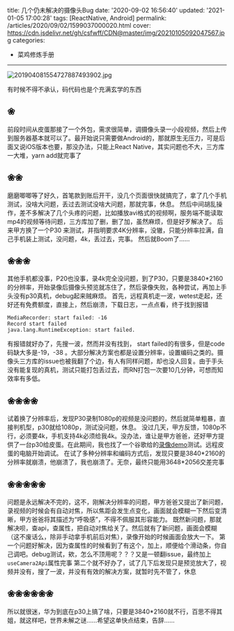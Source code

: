title: 几个仍未解决的摄像头Bug
date: '2020-09-02 16:56:40'
updated: '2021-01-05 17:00:28'
tags: [ReactNative, Android]
permalink: /articles/2020/09/02/1599037000020.html
cover: https://cdn.jsdelivr.net/gh/csfwff/CDN@master/img/20210105092047567.jpg
categories: 
- 菜鸡修炼手册
---
![201904081554727887493902.jpg](https://cdn.jsdelivr.net/gh/csfwff/CDN@master/img/20210105092047567.jpg)

有时候不得不承认，码代码也是个充满玄学的东西

## ❀

前段时间从皮蛋那接了一个外包，需求很简单，调摄像头录一小段视频，然后上传到服务器基本就可以了。最开始说只需要做Android的，那就原生无压力，可是后面又说iOS版本也要，那没办法，只能上React Native，其实问题也不大，三方库一大堆，yarn add就完事了

## ❀❀

磨磨唧唧等了好久，首笔款到账后开干，没几个页面很快就搞完了，拿了几个手机测试，没啥大问题，丢过去测试没啥大问题，那就完事，休息。
然后中间胡乱操作，差不多解决了几个头疼的问题，比如播放avi格式的视频啊，服务端不能读取mp4的视频等待问题，三方库加了删，删了加，虽然麻烦，但是好歹解决了。
后来甲方换了一个P30 来测试，并指明要求4K分辨率，没辙，只能分辨率拉满，自己手机装上测试，没问题，4k，丢过去，完事。
然后就Boom了……

## ❀❀❀

其他手机都没事，P20也没事，录4k完全没问题，到了P30，只要是3840*2160的分辨率，开始录像后摄像头预览就冻住了，然后录像失败，各种尝试，再加上手头没有p30真机，debug起来贼麻烦。
首先，远程真机走一波，wetest走起，还好还有免费额度，直接上，然后崩溃，下载日志，一点点看，终于找到报错

```
MediaRecorder: start failed: -16
Record start failed
java.lang.RuntimeException: start failed.
```

有报错就好办了，先搜一波，然而并没有找到， start failed的有很多，但是code码缺大多是-19，-38 。大部分解决方案也都是设置分辨率，设置编码之类的。摄像头三方库的issue也被我翻了个边，有人有同样问题，却也没人回复。由于手头没有能复现的真机，测试只能打包丢过去，而RN打包一次要10几分钟，可想而知效率有多低。

## ❀❀❀❀

试着换了分辨率后，发现P30录制1080p的视频是没问题的，然后就简单粗暴，直接判机型，p30就给1080p，测试没问题，休息。
没过几天，甲方反馈，1080p不行，必须要4k，手机支持4k必须给我4k。没办法，谁让是甲方爸爸，还好甲方提供了一台p30给皮蛋。在此期间，我也找了一个谷歌给的[录像demo](https://github.com/android/camera-samples)测试。远程皮蛋的电脑开始调试。
在试了多种分辨率和编码方式后，发现只要是3840\*2160的分辨率就崩溃，他崩溃了，我也崩溃了。无奈，最终只能用3648\*2056交差完事

## ❀❀❀❀❀

问题是永远解决不完的，这不，刚解决分辨率的问题，甲方爸爸又提出了新问题，录视频的时候会有自动对焦，所以焦距会发生点变化，画面就会模糊一下然后变清晰，甲方爸爸将其描述为“呼吸感”，不得不佩服其形容能力。
既然新问题，那就解决呗，查api，查属性，把自动对焦给关了。然后就有了新问题，画面会模糊（这不废话么，除非手动拿手机前后对焦），录像开始的时候画面会放大一下。
第一个问题好解决，因为查属性的时候看到了有这个，加上，顺便给个滑动条，你自己调吧。debug测试，欸，怎么不顶用呢？？？又是一顿翻issue，最终加上`useCamera2Api`属性完事
第二个就不好办了，试了几下后发现只是预览放大了，视频并没有，搜了一波，并没有有效的解决方案，就暂时先不管了，休息

## ❀❀❀❀❀❀

所以就很迷，华为到底在p30上搞了啥，只要是3840\*2160就不行，百思不得其姐，就这样吧，世界未解之谜……希望这单快点结束，告辞……

